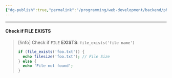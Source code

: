 ```yaml
---
{"dg-publish":true,"permalink":"/programming/web-development/backend/php/01-procedural/05-files/file-exis-tence/","tags":["programming","php","webdevelopment","backend"],"created":"2024-11-09T11:30:30.692+08:00"}
---
```



--- 
#### Check if FILE EXISTS
>[!info] Check if `FILE` __EXISTS__:
>`file_exists('file name')`
>```php
>if (file_exists('foo.txt')) {
>	echo filesize('foo.txt'); // File Size
>} else {
>	echo 'File not found';
>}
>```

